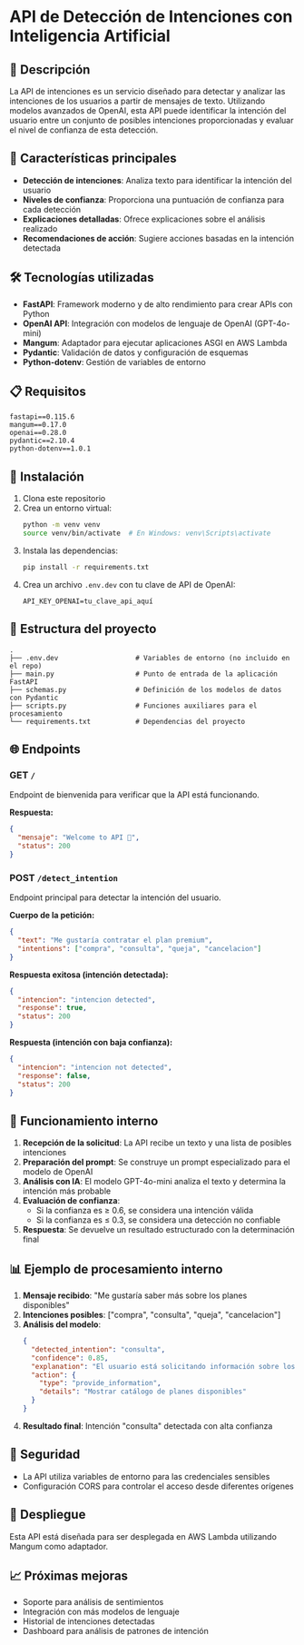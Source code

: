 # API de Detección de Intenciones con Inteligencia Artificial 

## 📝 Descripción

La API de intenciones es un servicio diseñado para detectar y analizar las intenciones de los usuarios a partir de mensajes de texto. Utilizando modelos avanzados de OpenAI, esta API puede identificar la intención del usuario entre un conjunto de posibles intenciones proporcionadas y evaluar el nivel de confianza de esta detección.

## 🚀 Características principales

- **Detección de intenciones**: Analiza texto para identificar la intención del usuario
- **Niveles de confianza**: Proporciona una puntuación de confianza para cada detección
- **Explicaciones detalladas**: Ofrece explicaciones sobre el análisis realizado
- **Recomendaciones de acción**: Sugiere acciones basadas en la intención detectada

## 🛠️ Tecnologías utilizadas

- **FastAPI**: Framework moderno y de alto rendimiento para crear APIs con Python
- **OpenAI API**: Integración con modelos de lenguaje de OpenAI (GPT-4o-mini)
- **Mangum**: Adaptador para ejecutar aplicaciones ASGI en AWS Lambda
- **Pydantic**: Validación de datos y configuración de esquemas
- **Python-dotenv**: Gestión de variables de entorno

## 📋 Requisitos

```
fastapi==0.115.6
mangum==0.17.0
openai==0.28.0
pydantic==2.10.4
python-dotenv==1.0.1
```

## 🚀 Instalación

1. Clona este repositorio
2. Crea un entorno virtual:
   ```bash
   python -m venv venv
   source venv/bin/activate  # En Windows: venv\Scripts\activate
   ```
3. Instala las dependencias:
   ```bash
   pip install -r requirements.txt
   ```
4. Crea un archivo `.env.dev` con tu clave de API de OpenAI:
   ```
   API_KEY_OPENAI=tu_clave_api_aquí
   ```

## 🔧 Estructura del proyecto

```
.
├── .env.dev                   # Variables de entorno (no incluido en el repo)
├── main.py                    # Punto de entrada de la aplicación FastAPI
├── schemas.py                 # Definición de los modelos de datos con Pydantic
├── scripts.py                 # Funciones auxiliares para el procesamiento
└── requirements.txt           # Dependencias del proyecto
```

## 🌐 Endpoints

### GET `/`

Endpoint de bienvenida para verificar que la API está funcionando.

**Respuesta:**
```json
{
  "mensaje": "Welcome to API 🚀",
  "status": 200
}
```

### POST `/detect_intention`

Endpoint principal para detectar la intención del usuario.

**Cuerpo de la petición:**
```json
{
  "text": "Me gustaría contratar el plan premium",
  "intentions": ["compra", "consulta", "queja", "cancelacion"]
}
```

**Respuesta exitosa (intención detectada):**
```json
{
  "intencion": "intencion detected",
  "response": true,
  "status": 200
}
```

**Respuesta (intención con baja confianza):**
```json
{
  "intencion": "intencion not detected",
  "response": false,
  "status": 200
}
```

## 🧠 Funcionamiento interno

1. **Recepción de la solicitud**: La API recibe un texto y una lista de posibles intenciones
2. **Preparación del prompt**: Se construye un prompt especializado para el modelo de OpenAI
3. **Análisis con IA**: El modelo GPT-4o-mini analiza el texto y determina la intención más probable
4. **Evaluación de confianza**: 
   - Si la confianza es ≥ 0.6, se considera una intención válida
   - Si la confianza es ≤ 0.3, se considera una detección no confiable
5. **Respuesta**: Se devuelve un resultado estructurado con la determinación final

## 📊 Ejemplo de procesamiento interno

1. **Mensaje recibido**: "Me gustaría saber más sobre los planes disponibles"
2. **Intenciones posibles**: ["compra", "consulta", "queja", "cancelacion"]
3. **Análisis del modelo**:
   ```json
   {
     "detected_intention": "consulta",
     "confidence": 0.85,
     "explanation": "El usuario está solicitando información sobre los planes, lo que indica una intención de consulta",
     "action": {
       "type": "provide_information",
       "details": "Mostrar catálogo de planes disponibles"
     }
   }
   ```
4. **Resultado final**: Intención "consulta" detectada con alta confianza

## 🔐 Seguridad

- La API utiliza variables de entorno para las credenciales sensibles
- Configuración CORS para controlar el acceso desde diferentes orígenes

## 🚀 Despliegue

Esta API está diseñada para ser desplegada en AWS Lambda utilizando Mangum como adaptador.

## 📈 Próximas mejoras

- Soporte para análisis de sentimientos
- Integración con más modelos de lenguaje
- Historial de intenciones detectadas
- Dashboard para análisis de patrones de intención

